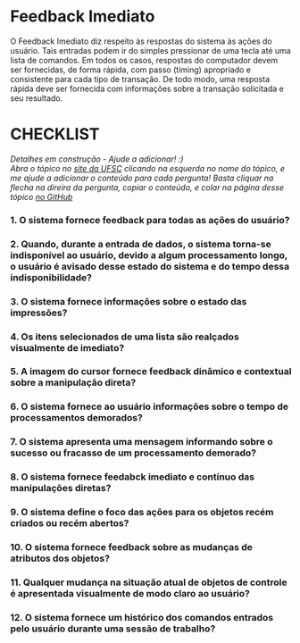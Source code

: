 # Feedback Imediato 

O Feedback Imediato diz respeito às respostas do sistema às ações do usuário. Tais entradas podem ir do simples pressionar de uma tecla até uma lista de comandos. Em todos os casos, respostas do computador devem ser fornecidas, de forma rápida, com passo (timing) apropriado e consistente para cada tipo de transação. De todo modo, uma resposta rápida deve ser fornecida com informações sobre a transação solicitada e seu resultado.

# CHECKLIST

*Detalhes em construção - Ajude a adicionar! :)*  
*Abra o tópico no [site da UFSC](http://www.labiutil.inf.ufsc.br/ergolist/quest.htm) 
clicando na esquerda no nome do tópico, e me ajude a adicionar o conteúdo para cada pergunta!
Basta cliquar na flecha na direira da pergunta, copiar o conteúdo, e colar na página desse tópico 
[no GitHub](https://github.com/usabilidade/usabilidade.github.io)*

### 1. O sistema fornece feedback para todas as ações do usuário?
### 2. Quando, durante a entrada de dados, o sistema torna-se indisponível ao usuário, devido a algum processamento longo, o usuário é avisado desse estado do sistema e do tempo dessa indisponibilidade?
### 3. O sistema fornece informações sobre o estado das impressões?
### 4. Os itens selecionados de uma lista são realçados visualmente de imediato?
### 5. A imagem do cursor fornece feedback dinâmico e contextual sobre a manipulação direta?
### 6. O sistema fornece ao usuário informações sobre o tempo de processamentos demorados?
### 7. O sistema apresenta uma mensagem informando sobre o sucesso ou fracasso de um processamento demorado?
### 8. O sistema fornece feedabck imediato e contínuo das manipulações diretas?
### 9. O sistema define o foco das ações para os objetos recém criados ou recém abertos?
### 10. O sistema fornece feedback sobre as mudanças de atributos dos objetos?
### 11. Qualquer mudança na situação atual de objetos de controle é apresentada visualmente de modo claro ao usuário?
### 12. O sistema fornece um histórico dos comandos entrados pelo usuário durante uma sessão de trabalho?
